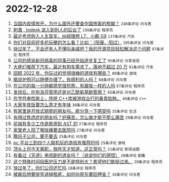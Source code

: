 # 2022-12-28

1. [当国内疫情放开，为什么国外还要查中国旅客的核酸？](https://www.v2ex.com/t/905104) `248条评论` `问与答`
1. [刺激 , todesk 进入到别人的后台了](https://www.v2ex.com/t/905159) `150条评论` `程序员`
1. [最近考虑购入人生首车，纠结理想 L7、小鹏 G9](https://www.v2ex.com/t/905068) `137条评论` `汽车`
1. [你们对目前好多尬玩梗的怎么看？比如：（阳康、阳过）](https://www.v2ex.com/t/905086) `105条评论` `问与答`
1. [快过年了，不会还有人不懂叫亲戚吧？我的开源项目轻松解决这个问题](https://www.v2ex.com/t/905121) `97条评论` `程序员`
1. [公司的感染新冠病毒的同事已经开始逐步复工了](https://www.v2ex.com/t/905108) `95条评论` `分享发现`
1. [大佬们推荐下汽车，最近有购车需求了，落地不超过 20 万](https://www.v2ex.com/t/905100) `91条评论` `汽车`
1. [回顾 2022 年，你玩过的觉得很棒的游戏有哪些？](https://www.v2ex.com/t/905169) `80条评论` `游戏`
1. [据说护照可以随便办理了，有顺利的人吗？](https://www.v2ex.com/t/905063) `68条评论` `问与答`
1. [在公司的每一分钟都感觉很煎熬，有跟我一样的人吗](https://www.v2ex.com/t/905208) `67条评论` `程序员`
1. [发烧后，吃布洛芬管用还是对乙酰氨基酚管用？](https://www.v2ex.com/t/905082) `65条评论` `问与答`
1. [在字符串性能上，传统 C++库被游戏业打的鼻青脸肿。](https://www.v2ex.com/t/905072) `49条评论` `C++`
1. [大家年夜饭要怎么弄才有年味](https://www.v2ex.com/t/905178) `38条评论` `问与答`
1. [有家里是开放式厨房的朋友吗，能分享一下感受吗](https://www.v2ex.com/t/905213) `35条评论` `生活`
1. [有得过焦虑症的朋友吗？好痛苦，怎么做才能不那么痛苦](https://www.v2ex.com/t/905136) `29条评论` `问与答`
1. [前端有多少工作是能用到 AST 的](https://www.v2ex.com/t/905062) `27条评论` `程序员`
1. [家里老人阳了喉咙痛要去医院吗](https://www.v2ex.com/t/905059) `27条评论` `问与答`
1. [腾讯子公司，要不要去](https://www.v2ex.com/t/905168) `25条评论` `问与答`
1. [pc 平台三到四个人联机玩的游戏有推荐的吗](https://www.v2ex.com/t/905157) `25条评论` `游戏`
1. [顶头上司今天离职，我昨天才知道，这正常吗？](https://www.v2ex.com/t/905118) `21条评论` `职场话题`
1. [有看过《天道》电视剧的道友吗？（说说你们的感悟）](https://www.v2ex.com/t/905098) `20条评论` `剧集`
1. [这个特殊时间段医护压力是不是特别大？希望他们能挺过来。](https://www.v2ex.com/t/905089) `20条评论` `程序员`
1. [快过年了，你们公司还忙吗](https://www.v2ex.com/t/905144) `18条评论` `程序员`
1. [被裁后想要提早退掉租房，如何向房东要回押金？](https://www.v2ex.com/t/905235) `16条评论` `问与答`
